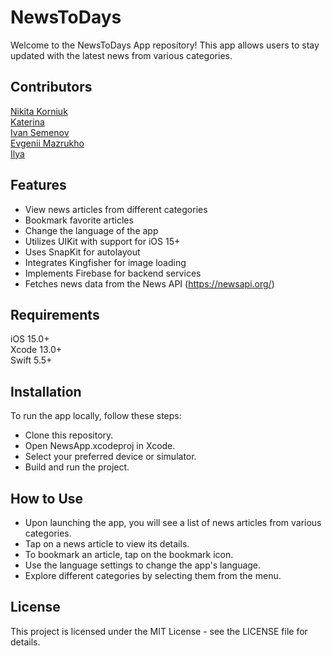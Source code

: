 # NewsToDays

Welcome to the NewsToDays App repository! This app allows users to stay updated with the latest news from various categories.

## Contributors

[Nikita Korniuk](https://github.com/Privetyanikita)\
[Katerina](https://github.com/KateKashko)\
[Ivan Semenov](https://github.com/dr4gons1ayer01)\
[Evgenii Mazrukho](https://github.com/Bruzya)\
[Ilya](https://github.com/BokinWork)
## Features

- View news articles from different categories
- Bookmark favorite articles
- Change the language of the app
- Utilizes UIKit with support for iOS 15+
- Uses SnapKit for autolayout
- Integrates Kingfisher for image loading
- Implements Firebase for backend services
- Fetches news data from the News API (https://newsapi.org/)
## Requirements

iOS 15.0+\
Xcode 13.0+\
Swift 5.5+
## Installation

To run the app locally, follow these steps:

- Clone this repository.
- Open NewsApp.xcodeproj in Xcode.
- Select your preferred device or simulator.
- Build and run the project.
## How to Use

- Upon launching the app, you will see a list of news articles from various categories.
- Tap on a news article to view its details.
- To bookmark an article, tap on the bookmark icon.
- Use the language settings to change the app's language.
- Explore different categories by selecting them from the menu.


## License

This project is licensed under the MIT License - see the LICENSE file for details.
